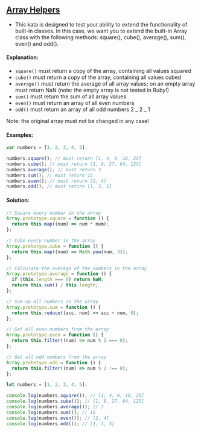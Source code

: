 ## [Array Helpers](https://www.codewars.com/kata/525d50d2037b7acd6e000534)

- This kata is designed to test your ability to extend the functionality of built-in classes. In this case, we want you to extend the built-in Array class with the following methods: square(), cube(), average(), sum(), even() and odd().

#### Explanation:

- `square()` must return a copy of the array, containing all values squared
- `cube()` must return a copy of the array, containing all values cubed
- `average()` must return the average of all array values; on an empty array must return NaN (note: the empty array is not tested in Ruby!)
- `sum()` must return the sum of all array values
- `even()` must return an array of all even numbers
- `odd()` must return an array of all odd numbers 2 _ 2 _ 1

Note: the original array must not be changed in any case!

#### Examples:

```js
var numbers = [1, 2, 3, 4, 5];

numbers.square(); // must return [1, 4, 9, 16, 25]
numbers.cube(); // must return [1, 8, 27, 64, 125]
numbers.average(); // must return 3
numbers.sum(); // must return 15
numbers.even(); // must return [2, 4]
numbers.odd(); // must return [1, 3, 5]
```

#### Solution:

```js
// Square every number in the array
Array.prototype.square = function () {
  return this.map((num) => num * num);
};

// Cube every number in the array
Array.prototype.cube = function () {
  return this.map((num) => Math.pow(num, 3));
};

// Calculate the average of the numbers in the array
Array.prototype.average = function () {
  if (this.length === 0) return NaN;
  return this.sum() / this.length;
};

// Sum up all numbers in the array
Array.prototype.sum = function () {
  return this.reduce((acc, num) => acc + num, 0);
};

// Get all even numbers from the array
Array.prototype.even = function () {
  return this.filter((num) => num % 2 === 0);
};

// Get all odd numbers from the array
Array.prototype.odd = function () {
  return this.filter((num) => num % 2 !== 0);
};

let numbers = [1, 2, 3, 4, 5];

console.log(numbers.square()); // [1, 4, 9, 16, 25]
console.log(numbers.cube()); // [1, 8, 27, 64, 125]
console.log(numbers.average()); // 3
console.log(numbers.sum()); // 15
console.log(numbers.even()); // [2, 4]
console.log(numbers.odd()); // [1, 3, 5]
```
